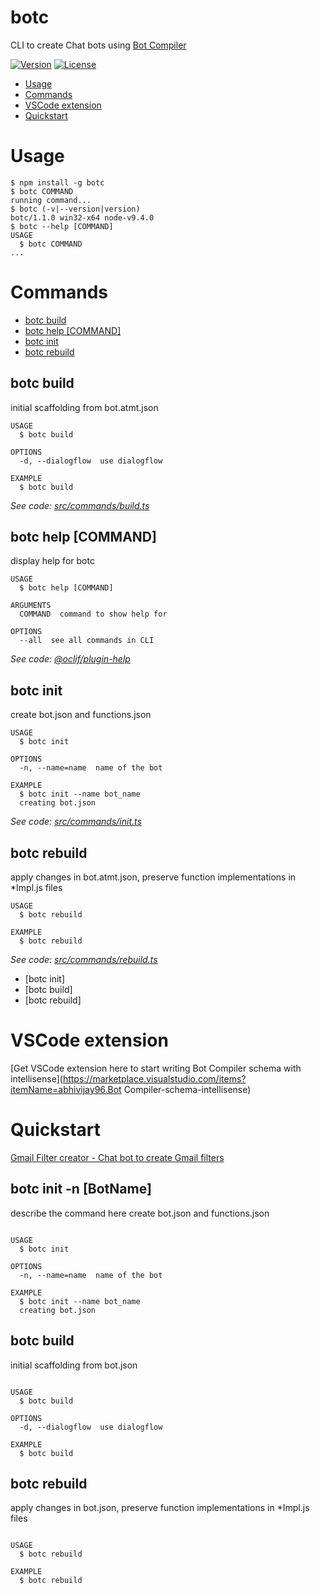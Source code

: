 botc
====

CLI to create Chat bots using [Bot Compiler](https://abhivijay96.gitbooks.io/bot-compiler/content/quickstart.html)

[![Version](https://img.shields.io/npm/v/botc.svg)](https://npmjs.org/package/botc)
[![License](https://img.shields.io/npm/l/botc.svg)](https://github.com/bot-compiler/botc/blob/master/package.json)

<!-- toc -->
* [Usage](#usage)
* [Commands](#commands)
* [VSCode extension ](#vs-code-extension)
* [Quickstart](#quickstart)
<!-- tocstop -->
# Usage
<!-- usage -->
```sh-session
$ npm install -g botc
$ botc COMMAND
running command...
$ botc (-v|--version|version)
botc/1.1.0 win32-x64 node-v9.4.0
$ botc --help [COMMAND]
USAGE
  $ botc COMMAND
...
```
<!-- usagestop -->
# Commands
<!-- commands -->
* [botc build](#botc-build)
* [botc help [COMMAND]](#botc-help-command)
* [botc init](#botc-init)
* [botc rebuild](#botc-rebuild)

## botc build

initial scaffolding from bot.atmt.json

```
USAGE
  $ botc build

OPTIONS
  -d, --dialogflow  use dialogflow

EXAMPLE
  $ botc build
```

_See code: [src/commands/build.ts](https://github.com/bot-compiler/botc/blob/v1.1.0/src/commands/build.ts)_

## botc help [COMMAND]

display help for botc

```
USAGE
  $ botc help [COMMAND]

ARGUMENTS
  COMMAND  command to show help for

OPTIONS
  --all  see all commands in CLI
```

_See code: [@oclif/plugin-help](https://github.com/oclif/plugin-help/blob/v1.2.1/src/commands/help.ts)_

## botc init

create bot.json and functions.json

```
USAGE
  $ botc init

OPTIONS
  -n, --name=name  name of the bot

EXAMPLE
  $ botc init --name bot_name
  creating bot.json
```

_See code: [src/commands/init.ts](https://github.com/bot-compiler/botc/blob/v1.1.0/src/commands/init.ts)_

## botc rebuild

apply changes in bot.atmt.json, preserve function implementations in *Impl.js files

```
USAGE
  $ botc rebuild

EXAMPLE
  $ botc rebuild
```

_See code: [src/commands/rebuild.ts](https://github.com/bot-compiler/botc/blob/v1.1.0/src/commands/rebuild.ts)_
<!-- commandsstop -->
* [botc init]
* [botc build]
* [botc rebuild]

# VSCode extension 
[Get VSCode extension here to start writing Bot Compiler schema with intellisense](https://marketplace.visualstudio.com/items?itemName=abhivijay96.Bot Compiler-schema-intellisense)

# Quickstart
[Gmail Filter creator - Chat bot to create Gmail filters](https://abhivijay96.gitbooks.io/bot-compiler/content/quickstart.html)

## botc init -n [BotName]

describe the command here
create bot.json and functions.json
```

USAGE
  $ botc init

OPTIONS
  -n, --name=name  name of the bot

EXAMPLE
  $ botc init --name bot_name
  creating bot.json
```

## botc build
initial scaffolding from bot.json
```

USAGE
  $ botc build

OPTIONS
  -d, --dialogflow  use dialogflow

EXAMPLE
  $ botc build
```

## botc rebuild
apply changes in bot.json, preserve function implementations in *Impl.js files
```

USAGE
  $ botc rebuild

EXAMPLE
  $ botc rebuild
```
